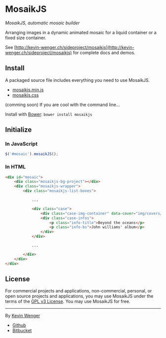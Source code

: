 # MosaikJS

_MosaikJS, automatic mosaic builder_

Arranging images in a dynamic animated mosaic for a liquid container or a fixed size container.

See [http://kevin-wenger.ch/sideproject/mosaikjs](http://kevin-wenger.ch/sideproject/mosaikjs) for complete docs and demos.

## Install

A packaged source file includes everything you need to use MosaikJS.

+ [mosaikjs.min.js](http://kevin-wenger.ch/sideproject/mosaikjs/dist/mosaikjs.min.js)
+ [mosaikjs.css](http://kevin-wenger.ch/sideproject/mosaikjs/dist/mosaikjs.css)

(comming soon) If you are cool with the command line...

Install with [Bower](http://bower.io): `bower install mosaikjs`

## Initialize

### In JavaScript

``` js
$('#mosaic').mosaikJS();
```

### In HTML

``` html
<div id="mosaic">
    <div class="mosaikjs-bg-project"></div>
    <div class="mosaikjs-wrapper">
        <div class="mosaikjs-list-boxes">

            ...

            <div class="case">
                <div class="case-img-container" data-cover="img/covers/sea.jpg" data-img="img/covers/sea-small.jpg"></div>
                <div class="case-infos">
                    <p class="info-title">Beyond the oceans</p>
                    <p class="info-bs">John williams' album</p>
                </div>
            </div>

            ...

        </div>
    </div>
</div>
```

## License

For commercial projects and applications, non-commercial, personal, or open source projects and applications, you may use MosaikJS under the terms of the [GPL v3 License](http://choosealicense.com/licenses/gpl-v3/). You may use MosaikJS for free.

* * *

By [Kevin Wenger](http://kevin-wenger.ch)

- [Github](http://github.com/Sudei)
- [Bitbucket](https://bitbucket.org/WengerK)

